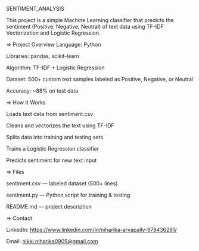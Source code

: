 SENTIMENT_ANALYSIS

This project is a simple Machine Learning classifier that predicts the sentiment (Positive, Negative, Neutral) of text data using TF-IDF Vectorization and Logistic Regression.


=> Project Overview
Language: Python

Libraries: pandas, scikit-learn

Algorithm: TF-IDF + Logistic Regression

Dataset: 500+ custom text samples labeled as Positive, Negative, or Neutral

Accuracy: ~88% on test data


=> How It Works

Loads text data from sentiment.csv

Cleans and vectorizes the text using TF-IDF

Splits data into training and testing sets

Trains a Logistic Regression classifier

Predicts sentiment for new text input


=> Files

sentiment.csv — labeled dataset (500+ lines)

sentiment.py — Python script for training & testing

README.md — project description


=> Contact

LinkedIn: https://www.linkedin.com/in/niharika-arvapally-978436281/

Email: nikki.niharika0905@gmail.com
